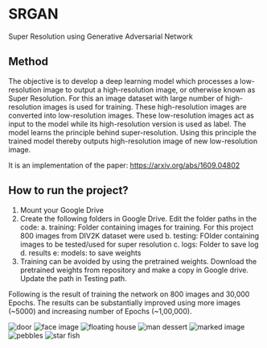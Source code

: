 # SRGAN
Super Resolution using Generative Adversarial Network

## Method

The objective is to develop a deep learning model which processes a low-resolution image to output a high-resolution image, or otherwise known as Super Resolution. For this an image dataset with large number of high-resolution images is used for training. These high-resolution images are converted into low-resolution images. These low-resolution images act as input to the model while its high-resolution version is used as label. The model learns the principle behind super-resolution. Using this principle the trained model thereby outputs high-resolution image of new low-resolution image.

It is an implementation of the paper: https://arxiv.org/abs/1609.04802

## How to run the project?
1. Mount your Google Drive
2. Create the following folders in Google Drive. Edit the folder paths in the code:
    a. training: Folder containing images for training. For this project 800 images from DIV2K dataset were used
    b. testing: FOlder containing images to be tested/used for super resolution
    c. logs: Folder to save log
    d. results
    e: models: to save weights
3. Training can be avoided by using the pretrained weights. Download the pretrained weights from repository and make a copy in Google drive. Update the path in Testing path.

Following is the result of training the network on 800 images and 30,000 Epochs. The results can be substantially improved using more images (~5000) and increasing number of Epochs (~1,00,000).

![door](https://user-images.githubusercontent.com/60413242/89576630-723ac600-d827-11ea-8dc0-5c2d73dcae1d.png)
![face image](https://user-images.githubusercontent.com/60413242/89576635-736bf300-d827-11ea-854b-18c2e6d6ba47.png)
![floating house](https://user-images.githubusercontent.com/60413242/89576639-74048980-d827-11ea-8aa5-35985648b6e1.png)
![man dessert](https://user-images.githubusercontent.com/60413242/89576642-749d2000-d827-11ea-98bd-51c52ece951f.png)
![marked image](https://user-images.githubusercontent.com/60413242/89576645-7535b680-d827-11ea-9db6-0d330ec6f4b8.jpg)
![pebbles](https://user-images.githubusercontent.com/60413242/89576647-7535b680-d827-11ea-9812-e855c5566a06.png)
![star fish](https://user-images.githubusercontent.com/60413242/89576648-75ce4d00-d827-11ea-8d1f-bb0213c610e6.png)
